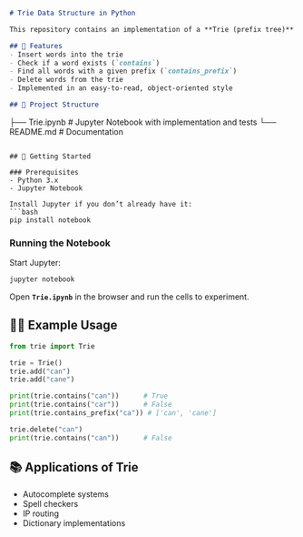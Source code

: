 ```markdown
# Trie Data Structure in Python

This repository contains an implementation of a **Trie (prefix tree)** in Python, built from scratch using a Jupyter Notebook.

## 📌 Features
- Insert words into the trie
- Check if a word exists (`contains`)
- Find all words with a given prefix (`contains_prefix`)
- Delete words from the trie
- Implemented in an easy-to-read, object-oriented style

## 📂 Project Structure
```

├── Trie.ipynb   # Jupyter Notebook with implementation and tests
└── README.md    # Documentation

````

## 🚀 Getting Started

### Prerequisites
- Python 3.x
- Jupyter Notebook

Install Jupyter if you don’t already have it:
```bash
pip install notebook
````

### Running the Notebook

Start Jupyter:

```bash
jupyter notebook
```

Open **`Trie.ipynb`** in the browser and run the cells to experiment.

## 🧑‍💻 Example Usage

```python
from trie import Trie

trie = Trie()
trie.add("can")
trie.add("cane")

print(trie.contains("can"))      # True
print(trie.contains("car"))      # False
print(trie.contains_prefix("ca")) # ['can', 'cane']

trie.delete("can")
print(trie.contains("can"))      # False
```

## 📚 Applications of Trie

* Autocomplete systems
* Spell checkers
* IP routing
* Dictionary implementations
